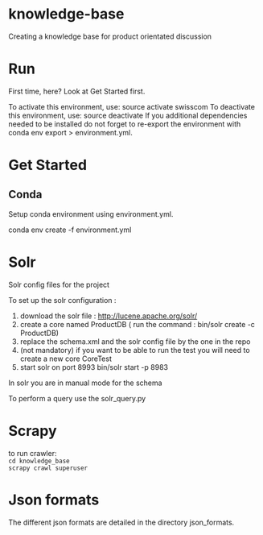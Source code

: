 # knowledge-base
Creating a knowledge base for product orientated discussion

# Run

First time, here? Look at Get Started first.

To activate this environment, use: source activate swisscom
To deactivate this environment, use: source deactivate
If you additional dependencies needed to be installed do not forget to re-export the environment with conda env export > environment.yml.

# Get Started

## Conda

Setup conda environment using environment.yml.

conda env create -f environment.yml


# Solr
Solr config files for the project

To set up the solr configuration : 
1) download the solr file : http://lucene.apache.org/solr/
2) create a core named ProductDB ( run the command : bin/solr create -c ProductDB)
3) replace the schema.xml and the solr config file by the one in the repo
4) (not mandatory) if you want to be able to run the test you will need to create a new core CoreTest
5) start solr on port 8993 bin/solr start -p 8983

In solr you are in manual mode for the schema 

To perform a query use the solr_query.py


# Scrapy

to run crawler:  
`cd knowledge_base`  
`scrapy crawl superuser`

# Json formats

The different json formats are detailed in the directory json_formats.
